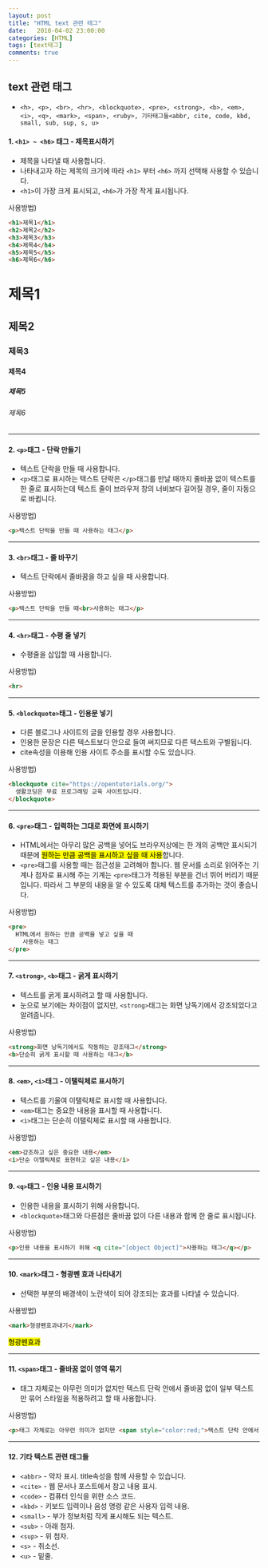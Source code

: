 ```yaml
---
layout: post
title: "HTML text 관련 태그"
date:   2018-04-02 23:00:00
categories: [HTML]
tags: [text태그]
comments: true
---
```


## text 관련 태그  
- `<h>, <p>, <br>, <hr>, <blockquote>, <pre>, <strong>, <b>, <em>, <i>, <q>, <mark>, <span>, <ruby>, 기타태그들<abbr, cite, code, kbd, small, sub, sup, s, u>`  
<!--more-->  

#### 1. `<h1> ~ <h6>` 태그 - 제목표시하기  
- 제목을 나타낼 때 사용합니다.  
- 나타내고자 하는 제목의 크기에 따라 `<h1>` 부터 `<h6>` 까지 선택해 사용할 수 있습니다.
- `<h1>`이 가장 크게 표시되고, `<h6>`가 가장 작게 표시됩니다.  

사용방법)  
```html
<h1>제목1</h1>
<h2>제목2</h2>
<h3>제목3</h3>
<h4>제목4</h4>
<h5>제목5</h5>
<h6>제목6</h6>
```  
<h1>제목1</h1>  
<h2>제목2</h2>  
<h3>제목3</h3>  
<h4>제목4</h4>  
<h5>제목5</h5>  
<h6>제목6</h6>  

---  

#### 2. `<p>`태그 - 단락 만들기  
- 텍스트 단락을 만들 때 사용합니다.  
- `<p>`태그로 표시하는 텍스트 단락은 `</p>`태그를 만날 때까지 줄바꿈 없이 텍스트를 한 줄로 표시하는데 텍스트 줄이 브라우저 창의 너비보다 길어질 경우, 줄이 자동으로 바뀝니다.  

사용방법)  
```html
<p>텍스트 단락을 만들 때 사용하는 태그</p>
```  

---  

#### 3. `<br>`태그 - 줄 바꾸기  
- 텍스트 단락에서 줄바꿈을 하고 싶을 때 사용합니다.  

사용방법)  
```html
<p>텍스트 단락을 만들 때<br>사용하는 태그</p>
```  

---

#### 4. `<hr>`태그 - 수평 줄 넣기  
- 수평줄을 삽입할 때 사용합니다.  

사용방법)  
```html
<hr>
```  

---

#### 5. `<blockquote>`태그 - 인용문 넣기  
- 다른 블로그나 사이트의 글을 인용할 경우 사용합니다.  
- 인용한 문장은 다른 텍스트보다 안으로 들여 써지므로 다른 텍스트와 구별됩니다.  
- cite속성을 이용해 인용 사이트 주소를 표시할 수도 있습니다.  

사용방법)  
```html
<blockquote cite="https://opentutorials.org/">
  생활코딩은 무료 프로그래밍 교육 사이트입니다.  
</blockquote>
```

---

#### 6. `<pre>`태그 - 입력하는 그대로 화면에 표시하기  
- HTML에서는 아무리 많은 공백을 넣어도 브라우저상에는 한 개의 공백만 표시되기 때문에 <mark>원하는 만큼 공백을 표시하고 싶을 때 사용</mark>합니다.  
- `<pre>`태그를 사용할 때는 접근성을 고려해야 합니다. 웹 문서를 소리로 읽어주는 기계나 점자로 표시해 주는 기계는 `<pre>`태그가 적용된 부분을 건너 뛰어 버리기 때문입니다. 따라서 그 부분의 내용을 알 수 있도록 대체 텍스트를 추가하는 것이 좋습니다.  

사용방법)  
```html
<pre>
  HTML에서 원하는 만큼 공백을 넣고 싶을 때
    사용하는 태그
</pre>
```

---

#### 7. `<strong>`, `<b>`태그 - 굵게 표시하기  
- 텍스트를 굵게 표시하려고 할 때 사용합니다.  
- 눈으로 보기에는 차이점이 없지만, `<strong>`태그는 화면 낭독기에서 강조되었다고 알려줍니다.  

사용방법)  
```html
<strong>화면 낭독기에서도 작동하는 강조태그</strong>
<b>단순히 굵게 표시할 때 사용하는 태그</b>
```

---

#### 8. `<em>`, `<i>`태그 - 이탤릭체로 표시하기  
- 텍스트를 기울여 이탤릭체로 표시할 때 사용합니다.  
- `<em>`태그는 중요한 내용을 표시할 때 사용합니다.  
- `<i>`태그는 단순히 이탤릭체로 표시할 때 사용합니다.  

사용방법)  
```html
<em>강조하고 싶은 중요한 내용</em>
<i>단순 이탤릭체로 표현하고 싶은 내용</i>
```

---

#### 9. `<q>`태그 - 인용 내용 표시하기  
- 인용한 내용을 표시하기 위해 사용합니다.  
- `<blockquote>`태그와 다른점은 줄바꿈 없이 다른 내용과 함께 한 줄로 표시됩니다.  

사용방법)  
```html
<p>인용 내용을 표시하기 위해 <q cite="[object Object]">사용하는 태그</q></p>
```

---

#### 10. `<mark>`태그 - 형광펜 효과 나타내기  
- 선택한 부분의 배경색이 노란색이 되어 강조되는 효과를 나타낼 수 있습니다.  

사용방법)  
```html
<mark>형광펜효과내기</mark>
```
<mark>형광펜효과</mark>  

---

#### 11. `<span>`태그 - 줄바꿈 없이 영역 묶기  
- 태그 자체로는 아무런 의미가 없지만 텍스트 단락 안에서 줄바꿈 없이 일부 텍스트만 묶어 스타일을 적용하려고 할 때 사용합니다.  

사용방법)  
```html
<p>태그 자체로는 아무런 의미가 없지만 <span style="color:red;">텍스트 단락 안에서 줄바꿈 없이 일부 텍스트만 묶어 스타일을 적용하려고 할 때</span> 사용합니다.</p>
```

---

#### 12. 기타 텍스트 관련 태그들  
- `<abbr>` - 약자 표시. title속성을 함께 사용할 수 있습니다.  
- `<cite>` - 웹 문서나 포스트에서 참고 내용 표시.  
- `<code>` - 컴퓨터 인식을 위한 소스 코드.  
- `<kbd>` - 키보드 입력이나 음성 명령 같은 사용자 입력 내용.  
- `<small>` - 부가 정보처럼 작게 표시해도 되는 텍스트.  
- `<sub>` - 아래 첨자.  
- `<sup>` - 위 첨자.  
- `<s>` - 취소선.  
- `<u>` - 밑줄.  
